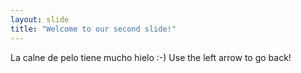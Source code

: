 ```yaml
---
layout: slide
title: "Welcome to our second slide!"
---
```

La calne de pelo tiene mucho hielo :-)
Use the left arrow to go back!
